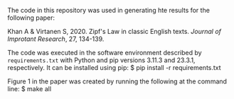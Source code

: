The code in this repository was used in generating hte results for the following paper:

Khan A & Virtanen S, 2020. Zipf's Law in classic English texts.
*Journal of Improtant Research*, 27, 134-139.

The code was executed in the software environment described by `requirements.txt` with Python and pip
versions 3.11.3 and 23.3.1, respectively. It can be installed using pip:
$ pip install -r requirements.txt

Figure 1 in the paper was created by running the following at the command line:
$ make all
